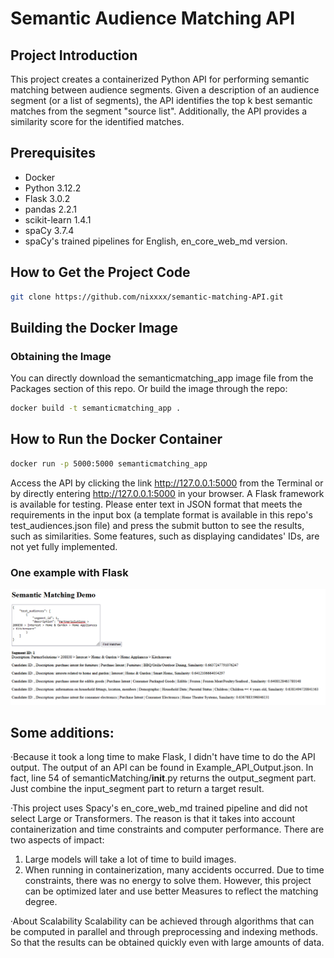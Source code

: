 # Semantic Audience Matching API

## Project Introduction
This project creates a containerized Python API for performing semantic matching between audience segments. Given a description of an audience segment (or a list of segments), the API identifies the top k best semantic matches from the segment "source list". Additionally, the API provides a similarity score for the identified matches.

## Prerequisites
- Docker
- Python 3.12.2
- Flask 3.0.2
- pandas 2.2.1
- scikit-learn 1.4.1
- spaCy 3.7.4
- spaCy's trained pipelines for English, en_core_web_md version.

## How to Get the Project Code
```bash
git clone https://github.com/nixxxx/semantic-matching-API.git
```
## Building the Docker Image
### Obtaining the Image
You can directly download the semanticmatching_app image file from the Packages section of this repo.
Or build the image through the repo:
```bash
docker build -t semanticmatching_app .
```
## How to Run the Docker Container
```bash
docker run -p 5000:5000 semanticmatching_app
```
Access the API by clicking the link http://127.0.0.1:5000 from the Terminal or by directly entering http://127.0.0.1:5000 in your browser. A Flask framework is available for testing. Please enter text in JSON format that meets the requirements in the input box (a template format is available in this repo's test_audiences.json file) and press the submit button to see the results, such as similarities. Some features, such as displaying candidates' IDs, are not yet fully implemented.

### One example with Flask
![Example Image](test_image.png "Example Image")

## Some additions:
·Because it took a long time to make Flask, I didn't have time to do the API output. The output of an API can be found in Example_API_Output.json. In fact, line 54 of semanticMatching/__init__.py returns the output_segment part. Just combine the input_segment part to return a target result.

·This project uses Spacy's en_core_web_md trained pipeline and did not select Large or Transformers. The reason is that it takes into account containerization and time constraints and computer performance.
There are two aspects of impact:
1. Large models will take a lot of time to build images.
2. When running in containerization, many accidents occurred. Due to time constraints, there was no energy to solve them. However, this project can be optimized later and use better Measures to reflect the matching degree.

·About Scalability
Scalability can be achieved through algorithms that can be computed in parallel and through preprocessing and indexing methods. So that the results can be obtained quickly even with large amounts of data.

